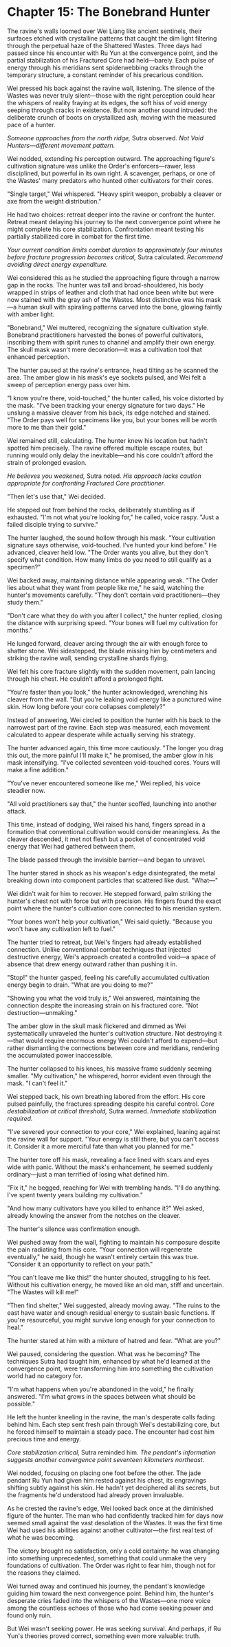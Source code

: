 # Chapter 15: The Bonebrand Hunter

The ravine's walls loomed over Wei Liang like ancient sentinels, their surfaces etched with crystalline patterns that caught the dim light filtering through the perpetual haze of the Shattered Wastes. Three days had passed since his encounter with Ru Yun at the convergence point, and the partial stabilization of his Fractured Core had held—barely. Each pulse of energy through his meridians sent spiderwebbing cracks through the temporary structure, a constant reminder of his precarious condition.

Wei pressed his back against the ravine wall, listening. The silence of the Wastes was never truly silent—those with the right perception could hear the whispers of reality fraying at its edges, the soft hiss of void energy seeping through cracks in existence. But now another sound intruded: the deliberate crunch of boots on crystallized ash, moving with the measured pace of a hunter.

*Someone approaches from the north ridge,* Sutra observed. *Not Void Hunters—different movement pattern.*

Wei nodded, extending his perception outward. The approaching figure's cultivation signature was unlike the Order's enforcers—rawer, less disciplined, but powerful in its own right. A scavenger, perhaps, or one of the Wastes' many predators who hunted other cultivators for their cores.

"Single target," Wei whispered. "Heavy spirit weapon, probably a cleaver or axe from the weight distribution."

He had two choices: retreat deeper into the ravine or confront the hunter. Retreat meant delaying his journey to the next convergence point where he might complete his core stabilization. Confrontation meant testing his partially stabilized core in combat for the first time.

*Your current condition limits combat duration to approximately four minutes before fracture progression becomes critical,* Sutra calculated. *Recommend avoiding direct energy expenditure.*

Wei considered this as he studied the approaching figure through a narrow gap in the rocks. The hunter was tall and broad-shouldered, his body wrapped in strips of leather and cloth that had once been white but were now stained with the gray ash of the Wastes. Most distinctive was his mask—a human skull with spiraling patterns carved into the bone, glowing faintly with amber light.

"Bonebrand," Wei muttered, recognizing the signature cultivation style. Bonebrand practitioners harvested the bones of powerful cultivators, inscribing them with spirit runes to channel and amplify their own energy. The skull mask wasn't mere decoration—it was a cultivation tool that enhanced perception.

The hunter paused at the ravine's entrance, head tilting as he scanned the area. The amber glow in his mask's eye sockets pulsed, and Wei felt a sweep of perception energy pass over him.

"I know you're there, void-touched," the hunter called, his voice distorted by the mask. "I've been tracking your energy signature for two days." He unslung a massive cleaver from his back, its edge notched and stained. "The Order pays well for specimens like you, but your bones will be worth more to me than their gold."

Wei remained still, calculating. The hunter knew his location but hadn't spotted him precisely. The ravine offered multiple escape routes, but running would only delay the inevitable—and his core couldn't afford the strain of prolonged evasion.

*He believes you weakened,* Sutra noted. *His approach lacks caution appropriate for confronting Fractured Core practitioner.*

"Then let's use that," Wei decided.

He stepped out from behind the rocks, deliberately stumbling as if exhausted. "I'm not what you're looking for," he called, voice raspy. "Just a failed disciple trying to survive."

The hunter laughed, the sound hollow through his mask. "Your cultivation signature says otherwise, void-touched. I've hunted your kind before." He advanced, cleaver held low. "The Order wants you alive, but they don't specify what condition. How many limbs do you need to still qualify as a specimen?"

Wei backed away, maintaining distance while appearing weak. "The Order lies about what they want from people like me," he said, watching the hunter's movements carefully. "They don't contain void practitioners—they study them."

"Don't care what they do with you after I collect," the hunter replied, closing the distance with surprising speed. "Your bones will fuel my cultivation for months."

He lunged forward, cleaver arcing through the air with enough force to shatter stone. Wei sidestepped, the blade missing him by centimeters and striking the ravine wall, sending crystalline shards flying.

Wei felt his core fracture slightly with the sudden movement, pain lancing through his chest. He couldn't afford a prolonged fight.

"You're faster than you look," the hunter acknowledged, wrenching his cleaver from the wall. "But you're leaking void energy like a punctured wine skin. How long before your core collapses completely?"

Instead of answering, Wei circled to position the hunter with his back to the narrowest part of the ravine. Each step was measured, each movement calculated to appear desperate while actually serving his strategy.

The hunter advanced again, this time more cautiously. "The longer you drag this out, the more painful I'll make it," he promised, the amber glow in his mask intensifying. "I've collected seventeen void-touched cores. Yours will make a fine addition."

"You've never encountered someone like me," Wei replied, his voice steadier now.

"All void practitioners say that," the hunter scoffed, launching into another attack.

This time, instead of dodging, Wei raised his hand, fingers spread in a formation that conventional cultivation would consider meaningless. As the cleaver descended, it met not flesh but a pocket of concentrated void energy that Wei had gathered between them.

The blade passed through the invisible barrier—and began to unravel.

The hunter stared in shock as his weapon's edge disintegrated, the metal breaking down into component particles that scattered like dust. "What—"

Wei didn't wait for him to recover. He stepped forward, palm striking the hunter's chest not with force but with precision. His fingers found the exact point where the hunter's cultivation core connected to his meridian system.

"Your bones won't help your cultivation," Wei said quietly. "Because you won't have any cultivation left to fuel."

The hunter tried to retreat, but Wei's fingers had already established connection. Unlike conventional combat techniques that injected destructive energy, Wei's approach created a controlled void—a space of absence that drew energy outward rather than pushing it in.

"Stop!" the hunter gasped, feeling his carefully accumulated cultivation energy begin to drain. "What are you doing to me?"

"Showing you what the void truly is," Wei answered, maintaining the connection despite the increasing strain on his fractured core. "Not destruction—unmaking."

The amber glow in the skull mask flickered and dimmed as Wei systematically unraveled the hunter's cultivation structure. Not destroying it—that would require enormous energy Wei couldn't afford to expend—but rather dismantling the connections between core and meridians, rendering the accumulated power inaccessible.

The hunter collapsed to his knees, his massive frame suddenly seeming smaller. "My cultivation," he whispered, horror evident even through the mask. "I can't feel it."

Wei stepped back, his own breathing labored from the effort. His core pulsed painfully, the fractures spreading despite his careful control. *Core destabilization at critical threshold,* Sutra warned. *Immediate stabilization required.*

"I've severed your connection to your core," Wei explained, leaning against the ravine wall for support. "Your energy is still there, but you can't access it. Consider it a more merciful fate than what you planned for me."

The hunter tore off his mask, revealing a face lined with scars and eyes wide with panic. Without the mask's enhancement, he seemed suddenly ordinary—just a man terrified of losing what defined him.

"Fix it," he begged, reaching for Wei with trembling hands. "I'll do anything. I've spent twenty years building my cultivation."

"And how many cultivators have you killed to enhance it?" Wei asked, already knowing the answer from the notches on the cleaver.

The hunter's silence was confirmation enough.

Wei pushed away from the wall, fighting to maintain his composure despite the pain radiating from his core. "Your connection will regenerate eventually," he said, though he wasn't entirely certain this was true. "Consider it an opportunity to reflect on your path."

"You can't leave me like this!" the hunter shouted, struggling to his feet. Without his cultivation energy, he moved like an old man, stiff and uncertain. "The Wastes will kill me!"

"Then find shelter," Wei suggested, already moving away. "The ruins to the east have water and enough residual energy to sustain basic functions. If you're resourceful, you might survive long enough for your connection to heal."

The hunter stared at him with a mixture of hatred and fear. "What are you?"

Wei paused, considering the question. What was he becoming? The techniques Sutra had taught him, enhanced by what he'd learned at the convergence point, were transforming him into something the cultivation world had no category for.

"I'm what happens when you're abandoned in the void," he finally answered. "I'm what grows in the spaces between what should be possible."

He left the hunter kneeling in the ravine, the man's desperate calls fading behind him. Each step sent fresh pain through Wei's destabilizing core, but he forced himself to maintain a steady pace. The encounter had cost him precious time and energy.

*Core stabilization critical,* Sutra reminded him. *The pendant's information suggests another convergence point seventeen kilometers northeast.*

Wei nodded, focusing on placing one foot before the other. The jade pendant Ru Yun had given him rested against his chest, its engravings shifting subtly against his skin. He hadn't yet deciphered all its secrets, but the fragments he'd understood had already proven invaluable.

As he crested the ravine's edge, Wei looked back once at the diminished figure of the hunter. The man who had confidently tracked him for days now seemed small against the vast desolation of the Wastes. It was the first time Wei had used his abilities against another cultivator—the first real test of what he was becoming.

The victory brought no satisfaction, only a cold certainty: he was changing into something unprecedented, something that could unmake the very foundations of cultivation. The Order was right to fear him, though not for the reasons they claimed.

Wei turned away and continued his journey, the pendant's knowledge guiding him toward the next convergence point. Behind him, the hunter's desperate cries faded into the whispers of the Wastes—one more voice among the countless echoes of those who had come seeking power and found only ruin.

But Wei wasn't seeking power. He was seeking survival. And perhaps, if Ru Yun's theories proved correct, something even more valuable: truth.
